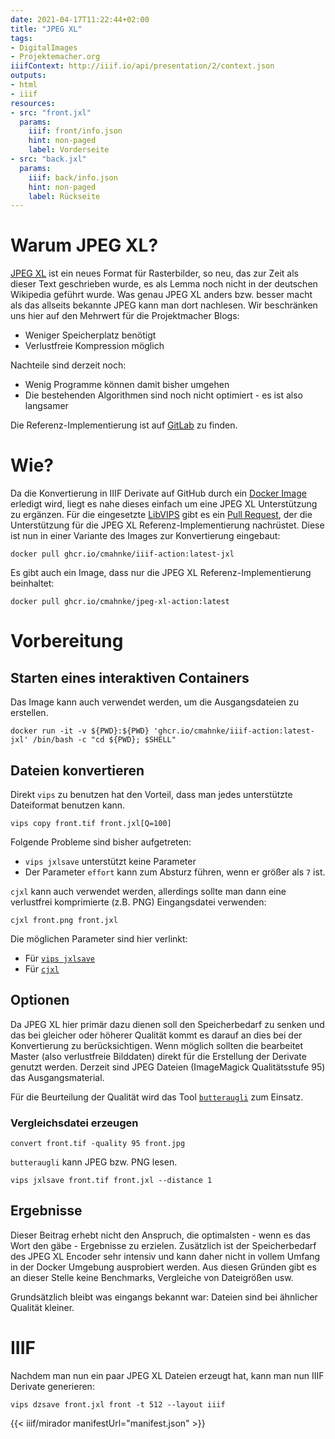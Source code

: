 ```yaml
---
date: 2021-04-17T11:22:44+02:00
title: "JPEG XL"
tags:
- DigitalImages
- Projektemacher.org
iiifContext: http://iiif.io/api/presentation/2/context.json
outputs:
- html
- iiif
resources:
- src: "front.jxl"
  params:
    iiif: front/info.json
    hint: non-paged
    label: Vorderseite
- src: "back.jxl"
  params:
    iiif: back/info.json
    hint: non-paged
    label: Rückseite
---
```


# Warum JPEG XL?

[JPEG XL](https://en.wikipedia.org/wiki/JPEG_XL) ist ein neues Format für Rasterbilder, so neu, das zur Zeit als dieser Text geschrieben wurde, es als Lemma noch nicht in der deutschen Wikipedia geführt wurde. Was genau JPEG XL anders bzw. besser macht als das allseits bekannte JPEG kann man dort nachlesen. Wir beschränken uns hier auf den Mehrwert für die Projektmacher Blogs:
* Weniger Speicherplatz benötigt
* Verlustfreie Kompression möglich

Nachteile sind derzeit noch:
* Wenig Programme können damit bisher umgehen
* Die bestehenden Algorithmen sind noch nicht optimiert - es ist also langsamer

Die Referenz-Implementierung ist auf [GitLab](https://gitlab.com/wg1/jpeg-xl) zu finden.

# Wie?

Da die Konvertierung in IIIF Derivate auf GitHub durch ein [Docker Image](https://github.com/cmahnke/iiif-action) erledigt wird, liegt es nahe dieses einfach um eine JPEG XL Unterstützung zu ergänzen. Für die eingesetzte [LibVIPS](https://github.com/libvips/libvips) gibt es ein [Pull Request](https://github.com/libvips/libvips/pull/2181), der die Unterstützung für die JPEG XL Referenz-Implementierung nachrüstet. Diese ist nun in einer Variante des Images zur Konvertierung eingebaut:

```
docker pull ghcr.io/cmahnke/iiif-action:latest-jxl
```

Es gibt auch ein  Image, dass nur die JPEG XL Referenz-Implementierung beinhaltet:

```
docker pull ghcr.io/cmahnke/jpeg-xl-action:latest
```


# Vorbereitung

## Starten eines interaktiven Containers

Das Image kann auch verwendet werden, um die Ausgangsdateien zu erstellen.

```
docker run -it -v ${PWD}:${PWD} 'ghcr.io/cmahnke/iiif-action:latest-jxl' /bin/bash -c "cd ${PWD}; $SHELL"
```

## Dateien konvertieren

Direkt `vips` zu benutzen hat den Vorteil, dass man jedes unterstützte Dateiformat benutzen kann.

```
vips copy front.tif front.jxl[Q=100]
```

Folgende Probleme sind bisher aufgetreten:

* `vips jxlsave` unterstützt keine Parameter
* Der Parameter `effort` kann zum Absturz führen, wenn er größer als `7` ist.

`cjxl` kann auch verwendet werden, allerdings sollte man dann eine verlustfrei komprimierte (z.B. PNG) Eingangsdatei verwenden:

```
cjxl front.png front.jxl
```

Die möglichen Parameter sind hier verlinkt:
* Für [`vips jxlsave`](https://github.com/libvips/libvips/blob/add-jxl/libvips/foreign/jxlsave.c)
* Für [`cjxl`](https://gitlab.com/wg1/jpeg-xl/-/blob/master/doc/man/cjxl.txt)

## Optionen

Da JPEG XL hier primär dazu dienen soll den Speicherbedarf zu senken und das bei gleicher oder höherer Qualität kommt es darauf an dies bei der Konvertierung zu berücksichtigen. Wenn möglich sollten die bearbeitet Master (also verlustfreie Bilddaten) direkt für die Erstellung der Derivate genutzt werden. Derzeit sind JPEG Dateien (ImageMagick Qualitätsstufe 95) das Ausgangsmaterial.

Für die Beurteilung der Qualität wird das Tool [`butteraugli`](https://github.com/google/butteraugli) zum Einsatz.

### Vergleichsdatei erzeugen

```
convert front.tif -quality 95 front.jpg
```

`butteraugli` kann JPEG bzw. PNG lesen.

```
vips jxlsave front.tif front.jxl --distance 1
```

## Ergebnisse

Dieser Beitrag erhebt nicht den Anspruch, die optimalsten - wenn es das Wort den gäbe - Ergebnisse zu erzielen. Zusätzlich ist der Speicherbedarf des JPEG XL Encoder sehr intensiv und kann daher nicht in vollem Umfang in der Docker Umgebung ausprobiert werden. Aus diesen Gründen gibt es an dieser Stelle keine Benchmarks, Vergleiche von Dateigrößen usw.

Grundsätzlich bleibt was eingangs bekannt war: Dateien sind bei ähnlicher Qualität kleiner.

# IIIF

Nachdem man nun ein paar JPEG XL Dateien erzeugt hat, kann man nun IIIF Derivate generieren:

```
vips dzsave front.jxl front -t 512 --layout iiif
```

{{< iiif/mirador manifestUrl="manifest.json" >}}
